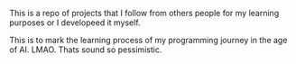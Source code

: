This is a repo of projects that I follow from others people for my learning purposes or I developeed it myself.

This is to mark the learning process of my programming journey in the age of AI. LMAO. Thats sound so pessimistic.
